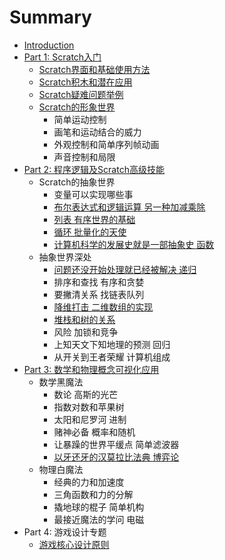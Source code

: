 # Summary

* [Introduction](README.md)
* [Part 1: Scratch入门](part-1-scratchru-men.md)
  * [Scratch界面和基础使用方法](part-1-scratchru-men/scratchjie-mian-he-ji-chu-shi-yong-fang-fa.md)
  * [Scratch积木和潜在应用](part-1-scratchru-men/scratchji-mu-he-qian-zai-ying-yong.md)
  * [Scratch疑难问题举例](part-1-scratchru-men/scratchyi-nan-wen-ti-ju-li.md)
  * [Scratch的形象世界](part-1-scratchru-men/scratchde-xing-xiang-shi-jie.md)
    * 简单运动控制
    * 画笔和运动结合的威力
    * 外观控制和简单序列帧动画
    * 声音控制和局限
* [Part 2: 程序逻辑及Scratch高级技能](part-2-cheng-xu-luo-ji-ji-scratch-gao-ji-ji-neng.md)
  * Scratch的抽象世界
    * 变量可以实现哪些事
    * [布尔表达式和逻辑运算 另一种加减乘除](bu-er-biao-da-shi-he-luo-ji-yun-suan-ling-yi-zhong-jia-jian-cheng-chu.md)
    * [列表 有序世界的基础](lie-biao-you-xu-shi-jie-de-ji-chu.md)
    * [循环 批量化的天使](xun-huan-pi-liang-hua-de-tian-shi.md)
    * [计算机科学的发展史就是一部抽象史 函数](ji-suan-ji-ke-xue-de-fa-zhan-shi-jiu-shi-yi-bu-chou-xiang-shi-han-shu.md)
  * 抽象世界深处
    * [问题还没开始处理就已经被解决 递归](wen-ti-huan-mei-kai-shi-chu-li-jiu-yi-jing-bei-jie-jue-di-gui.md)
    * 排序和查找 有序和贪婪
    * 要撇清关系 找链表队列
    * [降维打击 二维数组的实现](jiang-wei-da-ji-er-wei-shu-zu-de-shi-xian.md)
    * [堆栈和树的关系](dui-zhan-he-shu-you-sha-guan-xi.md)
    * 风险 加锁和竞争
    * 上知天文下知地理的预测 回归
    * 从开关到王者荣耀 计算机组成
* [Part 3: 数学和物理概念可视化应用](part-3-shu-xue-he-wu-li-gai-nian-ke-shi-hua-ying-yong.md)
  * 数学黑魔法
    * 数论 高斯的光芒
    * 指数对数和苹果树
    * 太阳和尼罗河 进制
    * 赌神必备 概率和随机
    * 让暴躁的世界平缓点 简单滤波器
    * [以牙还牙的汉莫拉比法典 博弈论](yi-ya-huan-ya-han-mo-la-bi-fa-dian-bo-yi-lun.md)
  * 物理白魔法
    * 经典的力和加速度
    * 三角函数和力的分解
    * 撬地球的棍子 简单机构
    * 最接近魔法的学问 电磁
* Part 4: 游戏设计专题
  * [游戏核心设计原则](you-xi-he-xin-she-ji-yuan-ze.md)



